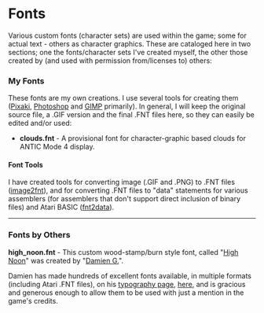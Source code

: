 # Fonts
Various custom fonts (character sets) are used within the game; some for actual text - others as character graphics.  These are cataloged here in two sections; one the fonts/character sets I've created myself, the other those created by (and used with permission from/licenses to) others:

### My Fonts
These fonts are my own creations.  I use several tools for creating them ([Pixaki](https://pixaki.com), [Photoshop](https://www.adobe.com/products/photoshop.html?promoid=RBS7NL7F&mv=other) and [GIMP](https://www.gimp.org) primarily).  In general, I will keep the original source file, a .GIF version and the final .FNT files here, so they can easily be edited and/or used:

- **clouds.fnt** - A provisional font for character-graphic based clouds for ANTIC Mode 4 display.
  

#### Font Tools

I have created tools for converting image (.GIF and .PNG) to .FNT files ([image2fnt](https://github.com/idunmore/AtariTools/tree/main/image2fnt)), and for converting .FNT files to  "data" statements for various assemblers (for assemblers that don't support direct inclusion of binary files) and Atari BASIC ([fnt2data](https://github.com/idunmore/AtariTools/tree/main/fnt2data)).


---

### Fonts by Others

**high_noon.fnt** - This custom wood-stamp/burn style font, called "[High Noon](https://damieng.com/typography/zx-origins/high-noon/)" was created by "[Damien G.](https://damieng.com)".

Damien has made hundreds of excellent fonts available, in multiple formats (including Atari .FNT files), on his [typography page](https://damieng.com/typography/zx-origins/), [here](https://damieng.com/typography/zx-origins/), and is gracious and generous enough to allow them to be used with just a mention in the game's credits.

